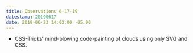 ```yaml
---
title: Observations 6-17-19
datestamp: 20190617
date: 2019-06-23 14:02:00 -05:00
---
```


- CSS-Tricks’ mind-blowing code-painting of clouds using only SVG and CSS.

